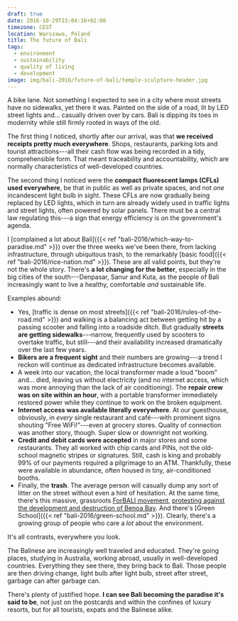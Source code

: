 ```yaml
---
draft: true
date: 2016-10-29T15:04:16+02:00
timezone: CEST
location: Warszawa, Poland
title: The future of Bali
tags:
  - environment
  - sustainability
  - quality of living
  - development
image: img/bali-2016/future-of-bali/temple-sculpture-header.jpg
---
```


A bike lane. Not something I expected to see in a city where most streets have no sidewalks, yet there it was. Painted on the side of a road, lit by LED street lights and... casually driven over by cars. Bali is dipping its toes in modernity while still firmly rooted in ways of the old.

<!--more-->

The first thing I noticed, shortly after our arrival, was that __we received receipts pretty much everywhere__. Shops, restaurants, parking lots and tourist attractions---all their cash flow was being recorded in a tidy, comprehensible form. That meant traceability and accountability, which are normally characteristics of well-developed countries.

The second thing I noticed were the __compact fluorescent lamps (CFLs) used everywhere__, be that in public as well as private spaces, and not _one_ incandescent light bulb in sight. These CFLs are now gradually being replaced by LED lights, which in turn are already widely used in traffic lights and street lights, often powered by solar panels. There must be a central law regulating this---a sign that energy efficiency is on the government's agenda.

I [complained a lot about Bali]({{< ref "bali-2016/which-way-to-paradise.md" >}}) over the three weeks we've been there, from lacking infrastructure, through ubiquitous trash, to the remarkably [basic food]({{< ref "bali-2016/rice-nation.md" >}}). These are all valid points, but they're not the whole story. There's __a lot changing for the better__, especially in the big cities of the south---Denpasar, Sanur and Kuta, as the people of Bali increasingly want to live a healthy, comfortable _and_ sustainable life.

Examples abound:

* Yes, [traffic is dense on most streets]({{< ref "bali-2016/rules-of-the-road.md" >}}) and walking is a balancing act between getting hit by a passing scooter and falling into a roadside ditch. But gradually __streets are getting sidewalks__---narrow, frequently used by scooters to overtake traffic, but still---and their availability increased dramatically over the last few years.
* __Bikers are a frequent sight__ and their numbers are growing---a trend I reckon will continue as dedicated infrastructure becomes available.
* A week into our vacation, the local transformer made a loud "boom" and... died, leaving us without electricity (and no internet access, which was more annoying than the lack of air conditioning). The __repair crew was on site within an hour__, with a portable transformer immediately restored power while they continue to work on the broken equipment.
* __Internet access was available literally everywhere__. At our guesthouse, obviously, in _every_ single restaurant and café---with prominent signs shouting "Free WiFi!"---even at grocery stores. Quality of connection was another story, though. Super slow or downright not working.
* __Credit and debit cards were accepted__ in major stores and some restaurants. They all worked with chip cards and PINs, not the old-school magnetic stripes or signatures. Still, cash is king and probably 99% of our payments required a pilgrimage to an ATM. Thankfully, these were available in abundance, often housed in tiny, air-conditioned booths.
* Finally, the __trash__. The average person will casually dump any sort of litter on the street without even a hint of hesitation. At the same time, there's this massive, grassroots [ForBALI movement](http://www.forbali.org/), [protesting against the development and destruction of Benoa Bay](https://www.engagemedia.org/forbali-the-struggle-againts-benoa-bay-reclamation). And there's [Green School]({{< ref "bali-2016/green-school.md" >}}). Clearly, there's a growing group of people who care a _lot_ about the environment.

It's all contrasts, everywhere you look.

The Balinese are increasingly well traveled and educated. They're going places, studying in Australia, working abroad, usually in well-developed countries. Everything they see there, they bring back to Bali. Those people are then driving change, light bulb after light bulb, street after street, garbage can after garbage can.

There's plenty of justified hope. __I can see Bali becoming the paradise it's said to be__, not just on the postcards and within the confines of luxury resorts, but for all tourists, expats and the Balinese alike.

